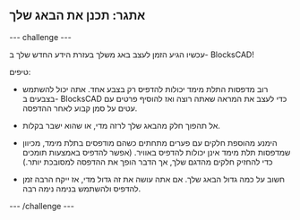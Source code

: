 ## אתגר: תכנן את הבאג שלך

--- challenge ---

עכשיו הגיע הזמן לעצב באג משלך בעזרת הידע החדש שלך ב- BlocksCAD!

טיפים:

+ רוב מדפסות התלת מימד יכולות להדפיס רק בצבע אחד. אתה יכול להשתמש בצבעים ב- BlocksCAD כדי לעצב את המראה שאתה רוצה ואז להוסיף פרטים עם עטים על סמן קבוע לאחר ההדפסה.

+ אל תהפוך חלק מהבאג שלך לרזה מדי, או שהוא ישבר בקלות.

+ הימנע מהוספת חלקים עם פערים מתחתים כשהם מודפסים בתלת מימד, מכיוון שמדפסות תלת מימד אינן יכולות להדפיס באוויר. (אפשר להדפיס באמצעות תומכים כדי להחזיק חלקים מהדגם שלך, אך הדבר הופך את ההדפסה למסובכת יותר.)

+ חשוב על כמה גדול הבאג שלך. אם אתה עושה את זה גדול מדי, אז ייקח הרבה זמן להדפיס ולהשתמש בנימה נימה רבה.

--- /challenge ---



 




  
